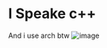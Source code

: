 # I Speake c++ 
And i use arch btw
![image](https://github.com/user-attachments/assets/2aed3caa-9c13-4301-a95e-a2f7a6a8e98f)

